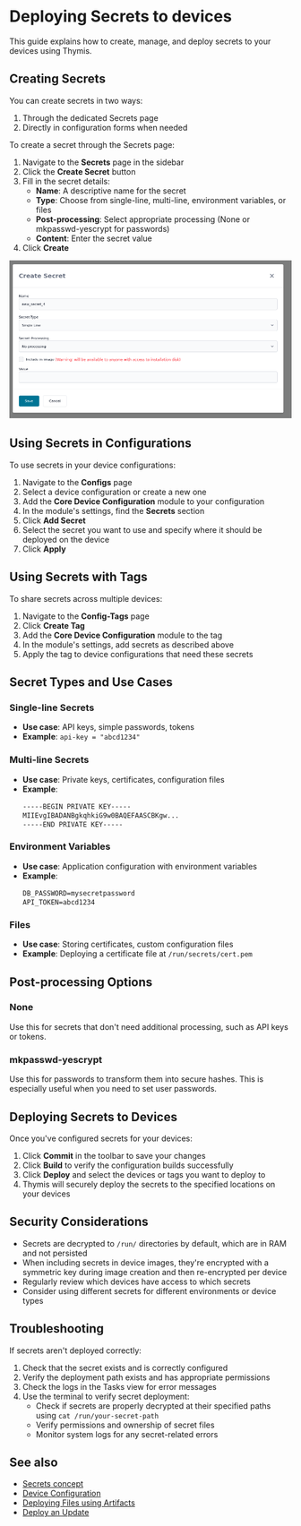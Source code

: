 # Deploying Secrets to devices

This guide explains how to create, manage, and deploy secrets to your devices using Thymis.

## Creating Secrets

You can create secrets in two ways:
1. Through the dedicated Secrets page
2. Directly in configuration forms when needed

To create a secret through the Secrets page:

1. Navigate to the **Secrets** page in the sidebar
2. Click the **Create Secret** button
3. Fill in the secret details:
   - **Name**: A descriptive name for the secret
   - **Type**: Choose from single-line, multi-line, environment variables, or files
   - **Post-processing**: Select appropriate processing (None or mkpasswd-yescrypt for passwords)
   - **Content**: Enter the secret value
4. Click **Create**

![Creating a Secret](./secret-creation-form.png)
## Using Secrets in Configurations

To use secrets in your device configurations:

1. Navigate to the **Configs** page
2. Select a device configuration or create a new one
3. Add the **Core Device Configuration** module to your configuration
4. In the module's settings, find the **Secrets** section
5. Click **Add Secret**
6. Select the secret you want to use and specify where it should be deployed on the device
7. Click **Apply**

## Using Secrets with Tags

To share secrets across multiple devices:

1. Navigate to the **Config-Tags** page
2. Click **Create Tag**
3. Add the **Core Device Configuration** module to the tag
4. In the module's settings, add secrets as described above
5. Apply the tag to device configurations that need these secrets

## Secret Types and Use Cases

### Single-line Secrets
- **Use case**: API keys, simple passwords, tokens
- **Example**: `api-key = "abcd1234"`

### Multi-line Secrets
- **Use case**: Private keys, certificates, configuration files
- **Example**:
  ```
  -----BEGIN PRIVATE KEY-----
  MIIEvgIBADANBgkqhkiG9w0BAQEFAASCBKgw...
  -----END PRIVATE KEY-----
  ```

### Environment Variables
- **Use case**: Application configuration with environment variables
- **Example**:
  ```
  DB_PASSWORD=mysecretpassword
  API_TOKEN=abcd1234
  ```

### Files
- **Use case**: Storing certificates, custom configuration files
- **Example**: Deploying a certificate file at `/run/secrets/cert.pem`

## Post-processing Options

### None
Use this for secrets that don't need additional processing, such as API keys or tokens.

### mkpasswd-yescrypt
Use this for passwords to transform them into secure hashes. This is especially useful when you need to set user passwords.

## Deploying Secrets to Devices

Once you've configured secrets for your devices:

1. Click **Commit** in the toolbar to save your changes
2. Click **Build** to verify the configuration builds successfully
3. Click **Deploy** and select the devices or tags you want to deploy to
4. Thymis will securely deploy the secrets to the specified locations on your devices

## Security Considerations

- Secrets are decrypted to `/run/` directories by default, which are in RAM and not persisted
- When including secrets in device images, they're encrypted with a symmetric key during image creation and then re-encrypted per device
- Regularly review which devices have access to which secrets
- Consider using different secrets for different environments or device types

## Troubleshooting

If secrets aren't deployed correctly:
1. Check that the secret exists and is correctly configured
2. Verify the deployment path exists and has appropriate permissions
3. Check the logs in the Tasks view for error messages
4. Use the terminal to verify secret deployment:
   - Check if secrets are properly decrypted at their specified paths using `cat /run/your-secret-path`
   - Verify permissions and ownership of secret files
   - Monitor system logs for any secret-related errors

## See also
- [Secrets concept](../../reference/concepts/secret.md)
- [Device Configuration](../../external-projects/thymis-modules/first-module.md)
- [Deploying Files using Artifacts](./artifacts.md)
- [Deploy an Update](./update.md)
